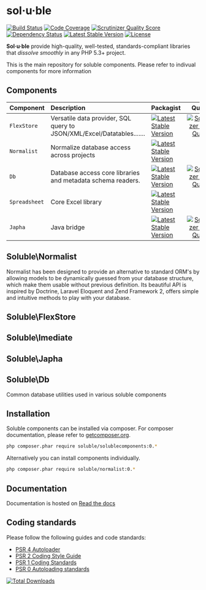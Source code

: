 # sol·u·ble

[![Build Status](https://travis-ci.org/belgattitude/solublecomponents.png?branch=master)](https://travis-ci.org/belgattitude/solublecomponents)
[![Code Coverage](https://scrutinizer-ci.com/g/belgattitude/solublecomponents/badges/coverage.png?s=aaa552f6313a3a50145f0e87b252c84677c22aa9)](https://scrutinizer-ci.com/g/belgattitude/solublecomponents/)
[![Scrutinizer Quality Score](https://scrutinizer-ci.com/g/belgattitude/solublecomponents/badges/quality-score.png?s=6f3ab91f916bf642f248e82c29857f94cb50bb33)](https://scrutinizer-ci.com/g/belgattitude/solublecomponents/)
[![Dependency Status](https://www.versioneye.com/user/projects/52cc2674ec137549700001f3/badge.png)](https://www.versioneye.com/user/projects/52cc2674ec137549700001f3)
[![Latest Stable Version](https://poser.pugx.org/soluble/solublecomponents/v/stable.png)](https://packagist.org/packages/soluble/solublecomponents)
[![License](https://poser.pugx.org/soluble/solublecomponents/license.png)](https://packagist.org/packages/soluble/solublecomponents)

**Sol·u·ble** provide high-quality, well-tested, standards-compliant libraries that *dissolve smoothly* in any PHP 5.3+ project. 

This is the main repository for soluble components. Please refer to indivual components for more information 
 
## Components

| Component     | Description            | Packagist  | Quality  | 
| :------------ |:---------------------- | :--------| :-------:|
| `FlexStore`   | Versatile data provider, SQL query to JSON/XML/Excel/Datatables.......          | [![Latest Stable Version](https://poser.pugx.org/soluble/flexstore/v/stable.svg)](https://packagist.org/packages/soluble/flexstore)    | [![Scrutinizer Code Quality](https://scrutinizer-ci.com/g/belgattitude/soluble-flexstore/badges/quality-score.png?b=master)](https://scrutinizer-ci.com/g/belgattitude/soluble-flexstore/?branch=master) |
| `Normalist`   | Normalize database access across projects                   |  [![Latest Stable Version](https://poser.pugx.org/soluble/normalist/v/stable.svg)](https://packagist.org/packages/soluble/normalist)   |
| `Db`          | Database access core libraries and metadata schema readers.  | [![Latest Stable Version](https://poser.pugx.org/soluble/db/v/stable.svg)](https://packagist.org/packages/soluble/db)       | [![Scrutinizer Code Quality](https://scrutinizer-ci.com/g/belgattitude/soluble-db/badges/quality-score.png?b=master)](https://scrutinizer-ci.com/g/belgattitude/soluble-db/?branch=master) |
| `Spreadsheet` | Core Excel library       | [![Latest Stable Version](https://poser.pugx.org/soluble/spreadsheet/v/stable.svg)](https://packagist.org/packages/soluble/spreadsheet)      |
| `Japha`       | Java bridge              | [![Latest Stable Version](https://poser.pugx.org/soluble/japha/v/stable.svg)](https://packagist.org/packages/soluble/japha)   | [![Scrutinizer Code Quality](https://scrutinizer-ci.com/g/belgattitude/soluble-japha/badges/quality-score.png?b=master)](https://scrutinizer-ci.com/g/belgattitude/soluble-japha/?branch=master) |


Soluble\Normalist
-----------------

Normalist has been designed to provide an alternative to standard ORM's by 
allowing models to be dynamically guessed from your database structure, which 
make them usable without previous definition. Its beautiful API is inspired by Doctrine, Laravel Eloquent and 
Zend Framework 2, offers simple and intuitive methods to play with your database.

Soluble\FlexStore
-----------------

Soluble\Imediate
----------------

Soluble\Japha
-------------

Soluble\Db
----------

Common database utilities used in various soluble components


## Installation

Soluble components can be installed via composer. For composer documentation, please refer to
[getcomposer.org](http://getcomposer.org/).

```sh
php composer.phar require soluble/solublecomponents:0.*
```

Alternatively you can install components individually.

```sh
php composer.phar require soluble/normalist:0.*
```

## Documentation

Documentation is hosted on [Read the docs](http://soluble.readthedocs.org)

## Coding standards

Please follow the following guides and code standards:

* [PSR 4 Autoloader](https://github.com/php-fig/fig-standards/blob/master/accepted/PSR-4-autoloader.md)
* [PSR 2 Coding Style Guide](https://github.com/php-fig/fig-standards/blob/master/accepted/PSR-2-coding-style-guide.md)
* [PSR 1 Coding Standards](https://github.com/php-fig/fig-standards/blob/master/accepted/PSR-1-basic-coding-standard.md)
* [PSR 0 Autoloading standards](https://github.com/php-fig/fig-standards/blob/master/accepted/PSR-0.md)




[![Total Downloads](https://poser.pugx.org/soluble/solublecomponents/downloads.png)](https://packagist.org/packages/soluble/solublecomponents)
